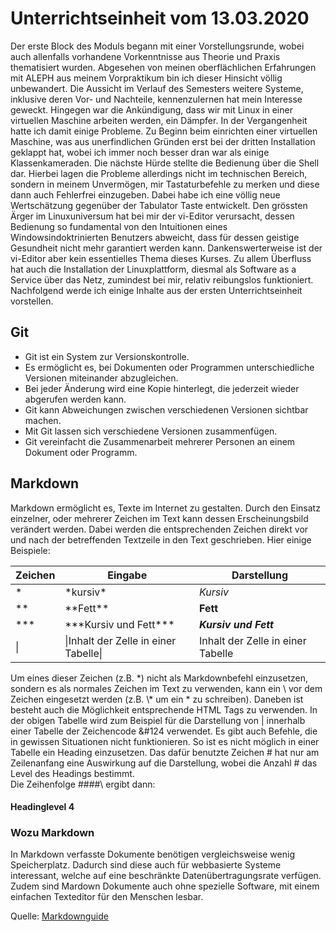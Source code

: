 # Unterrichtseinheit vom 13.03.2020  
Der erste Block des Moduls begann mit einer Vorstellungsrunde, wobei auch allenfalls vorhandene Vorkenntnisse aus Theorie und Praxis thematisiert wurden. Abgesehen von meinen oberflächlichen Erfahrungen mit ALEPH aus meinem Vorpraktikum bin ich dieser Hinsicht völlig unbewandert. Die Aussicht im Verlauf des Semesters weitere Systeme, inklusive deren Vor- und Nachteile, kennenzulernen hat mein Interesse geweckt. Hingegen war die Ankündigung, dass wir mit Linux in einer virtuellen Maschine arbeiten werden, ein Dämpfer. In der Vergangenheit hatte ich damit einige Probleme. Zu Beginn beim einrichten einer virtuellen Maschine, was aus unerfindlichen Gründen erst bei der dritten Installation geklappt hat, wobei ich immer noch besser dran war als einige Klassenkameraden. Die nächste Hürde stellte die Bedienung über die Shell dar. Hierbei lagen die Probleme allerdings nicht im technischen Bereich, sondern in meinem Unvermögen, mir Tastaturbefehle zu merken und diese dann auch Fehlerfrei einzugeben. Dabei habe ich eine völlig neue Wertschätzung gegenüber der Tabulator Taste entwickelt. Den grössten Ärger im Linuxuniversum hat bei mir der vi-Editor verursacht, dessen Bedienung so fundamental von den Intuitionen eines Windowsindoktrinierten Benutzers abweicht, dass für dessen geistige Gesundheit nicht mehr garantiert werden kann. Dankenswerterweise ist der vi-Editor aber kein essentielles Thema dieses Kurses. Zu allem Überfluss hat auch die Installation der Linuxplattform, diesmal als Software as a Service über das Netz, zumindest bei mir, relativ reibungslos funktioniert.   Nachfolgend werde ich einige Inhalte aus der ersten Unterrichtseinheit vorstellen.
## Git
* Git ist ein System zur Versionskontrolle. 
* Es ermöglicht es, bei Dokumenten oder Programmen unterschiedliche Versionen miteinander abzugleichen. 
* Bei jeder Änderung wird eine Kopie hinterlegt, die jederzeit wieder abgerufen werden kann.
* Git kann Abweichungen zwischen verschiedenen Versionen sichtbar machen.
* Mit Git lassen sich verschiedene Versionen zusammenfügen.
* Git vereinfacht die Zusammenarbeit mehrerer Personen an einem Dokument oder Programm.

## Markdown
Markdown ermöglicht es, Texte im Internet zu gestalten. Durch den Einsatz einzelner, oder mehrerer Zeichen im Text kann dessen Erscheinungsbild verändert werden. Dabei werden die entsprechenden Zeichen direkt vor und nach der betreffenden Textzeile in den Text geschrieben. Hier einige Beispiele:

|**Zeichen**|**Eingabe**|**Darstellung**|
|---|---|---|
|\*|\*kursiv\*|*Kursiv*|
|\*\*|\*\*Fett\*\*|**Fett**|
|\*\*\*|\*\*\*Kursiv und Fett\*\*\*|***Kursiv und Fett***|
|&#124;|&#124;Inhalt der Zelle in einer Tabelle&#124;|Inhalt der Zelle in einer Tabelle|


Um eines dieser Zeichen (z.B. \*) nicht als Markdownbefehl einzusetzen, sondern es als normales Zeichen im Text zu verwenden, kann  ein \\ vor dem Zeichen eingesetzt werden (z.B. \\* um ein * zu schreiben). Daneben ist besteht auch die Möglichkeit entsprechende HTML Tags zu verwenden. In der obigen Tabelle wird zum Beispiel für die Darstellung von | innerhalb einer Tabelle der Zeichencode &#124 verwendet. Es gibt auch Befehle, die in gewissen Situationen nicht funktionieren. So ist es nicht möglich in einer Tabelle ein Heading einzusetzen. Das dafür benutzte Zeichen # hat nur am Zeilenanfang eine Auswirkung auf die Darstellung, wobei die Anzahl # das Level des Headings bestimmt.  
Die Zeihenfolge #\#\#\#\ ergibt dann:
#### Headinglevel 4
### Wozu Markdown
In Markdown verfasste Dokumente benötigen vergleichsweise wenig Speicherplatz. Dadurch sind diese auch für webbasierte Systeme interessant, welche auf eine beschränkte Datenübertragungsrate verfügen. Zudem sind Mardown Dokumente auch ohne spezielle Software, mit einem einfachen Texteditor für den Menschen lesbar.

Quelle: [Markdownguide](https://www.markdownguide.org/)
